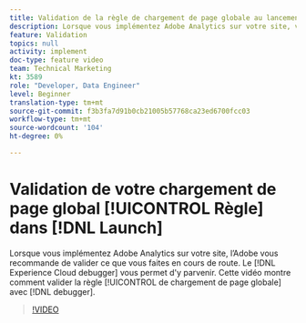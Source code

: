 ```yaml
---
title: Validation de la règle de chargement de page globale au lancement
description: Lorsque vous implémentez Adobe Analytics sur votre site, vous souhaitez être en mesure de valider ce que vous faites en cours de route. Le débogueur Experience Cloud à la rescousse ! Cette vidéo montre comment valider votre règle de chargement de page globale avec le débogueur.
feature: Validation
topics: null
activity: implement
doc-type: feature video
team: Technical Marketing
kt: 3589
role: "Developer, Data Engineer"
level: Beginner
translation-type: tm+mt
source-git-commit: f3b3fa7d91b0cb21005b57768ca23ed6700fcc03
workflow-type: tm+mt
source-wordcount: '104'
ht-degree: 0%

---
```



# Validation de votre chargement de page global [!UICONTROL Règle] dans [!DNL Launch]

Lorsque vous implémentez Adobe Analytics sur votre site, l’Adobe vous recommande de valider ce que vous faites en cours de route. Le [!DNL Experience Cloud debugger] vous permet d&#39;y parvenir. Cette vidéo montre comment valider la règle [!UICONTROL de chargement de page globale] avec [!DNL debugger].

>[!VIDEO](https://video.tv.adobe.com/v/28776/?quality=12)
